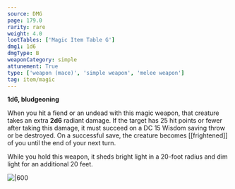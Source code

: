 ```yaml
---
source: DMG
page: 179.0
rarity: rare
weight: 4.0
lootTables: ['Magic Item Table G']
dmg1: 1d6
dmgType: B
weaponCategory: simple
attunement: True
type: ['weapon (mace)', 'simple weapon', 'melee weapon']
tag: item/magic
---
```


**1d6, bludgeoning**

When you hit a fiend or an undead with this magic weapon, that creature takes an extra **2d6** radiant damage. If the target has 25 hit points or fewer after taking this damage, it must succeed on a DC 15 Wisdom saving throw or be destroyed. On a successful save, the creature becomes [[frightened]] of you until the end of your next turn.

While you hold this weapon, it sheds bright light in a 20-foot radius and dim light for an additional 20 feet.


![|600](https://5e.tools/img/items/DMG/Mace%20of%20Disruption.jpg)